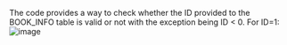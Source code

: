 The code provides a way to check whether the ID provided to the BOOK_INFO table is valid or not with the exception being ID < 0.
For ID=1:
![image](https://user-images.githubusercontent.com/59438058/119257577-759b1480-bbe3-11eb-84d2-5be3cab35ffe.png)
